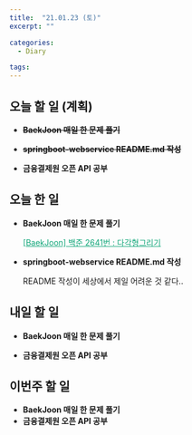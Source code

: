 ```yaml
---
title:  "21.01.23 (토)"
excerpt: ""

categories:
  - Diary

tags:
---
```


## 오늘 할 일 (계획)

- ~~**BaekJoon 매일 한 문제 풀기**~~
- ~~**springboot-webservice README.md 작성**~~

- **금융결제원 오픈 API 공부**

## 오늘 한 일

- **BaekJoon 매일 한 문제 풀기**

  <a href="https://nam-ki-bok.github.io/baekjoon/Baek_Polygon/" style="color:#0FA678" target="_blank">[BaekJoon] 백준 2641번 : 다각형그리기</a>

- **springboot-webservice README.md 작성**

  README 작성이 세상에서 제일 어려운 것 같다..


##  내일 할 일

- **BaekJoon 매일 한 문제 풀기**

- **금융결제원 오픈 API 공부**


## 이번주 할 일

- **BaekJoon 매일 한 문제 풀기**
- **금융결제원 오픈 API 공부**

<br>